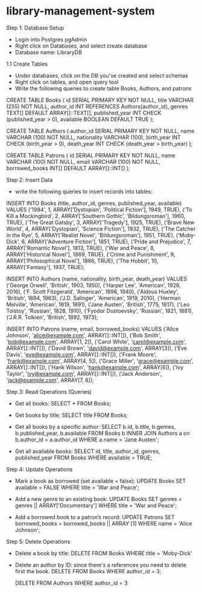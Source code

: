 # library-management-system

Step 1: Database Setup
- Login into Postgres pgAdmin
- Right click on Databases, and select create database
- Database name: LibraryDB

1.1 Create Tables
- Under databases, click on the DB you've created and select schemas
- Right click on tables, and open query tool
- Write the following queries to create table Books, Authors, and patrons

CREATE TABLE Books (
id SERIAL PRIMARY KEY NOT NULL,
title VARCHAR (255) NOT NULL,
author_id INT REFERENCES Authors(author_id),
genres TEXT[] DEFAULT ARRAY[]::TEXT[],
published_year INT CHECK (published_year > 0),
available BOOLEAN DEFAULT TRUE
);

CREATE TABLE Authors (
author_id SERIAL PRIMARY KEY NOT NULL,
name VARCHAR (100) NOT NULL,
nationality VARCHAR (100),
birth_year INT CHECK (birth_year > 0),
death_year INT CHECK (death_year > birth_year)
);

CREATE TABLE Patrons (
id SERIAL PRIMARY KEY NOT NULL,
name VARCHAR (100) NOT NULL,
email VARCHAR (100) NOT NULL,
borrowed_books INT[] DEFAULT ARRAY[]::INT[]
);

Step 2: Insert Data
- write the following queries to insert records into tables:

INSERT INTO Books (title, author_id, genres, published_year, available) VALUES
    ('1984', 1, ARRAY['Dystopian', 'Political Fiction'], 1949, TRUE),
    ('To Kill a Mockingbird', 2, ARRAY['Southern Gothic', 'Bildungsroman'], 1960, TRUE),
    ('The Great Gatsby', 3, ARRAY['Tragedy'], 1925, TRUE),
    ('Brave New World', 4, ARRAY['Dystopian', 'Science Fiction'], 1932, TRUE),
    ('The Catcher in the Rye', 5, ARRAY['Realist Novel', 'Bildungsroman'], 1951, TRUE),
    ('Moby-Dick', 6, ARRAY['Adventure Fiction'], 1851, TRUE),
    ('Pride and Prejudice', 7, ARRAY['Romantic Novel'], 1813, TRUE),
    ('War and Peace', 8, ARRAY['Historical Novel'], 1869, TRUE),
    ('Crime and Punishment', 9, ARRAY['Philosophical Novel'], 1866, TRUE),
    ('The Hobbit', 10, ARRAY['Fantasy'], 1937, TRUE);


INSERT INTO Authors (name, nationality, birth_year, death_year) VALUES
    ('George Orwell', 'British', 1903, 1950),
    ('Harper Lee', 'American', 1926, 2016),
    ('F. Scott Fitzgerald', 'American', 1896, 1940),
    ('Aldous Huxley', 'British', 1894, 1963),
    ('J.D. Salinger', 'American', 1919, 2010),
    ('Herman Melville', 'American', 1819, 1891),
    ('Jane Austen', 'British', 1775, 1817),
    ('Leo Tolstoy', 'Russian', 1828, 1910),
    ('Fyodor Dostoevsky', 'Russian', 1821, 1881),
    ('J.R.R. Tolkien', 'British', 1892, 1973);

INSERT INTO Patrons (name, email, borrowed_books) VALUES
    ('Alice Johnson', 'alice@example.com', ARRAY[]::INT[]),
    ('Bob Smith', 'bob@example.com', ARRAY[1, 2]),
    ('Carol White', 'carol@example.com', ARRAY[]::INT[]),
    ('David Brown', 'david@example.com', ARRAY[3]),
    ('Eve Davis', 'eve@example.com', ARRAY[]::INT[]),
    ('Frank Moore', 'frank@example.com', ARRAY[4, 5]),
    ('Grace Miller', 'grace@example.com', ARRAY[]::INT[]),
    ('Hank Wilson', 'hank@example.com', ARRAY[6]),
    ('Ivy Taylor', 'ivy@example.com', ARRAY[]::INT[]),
    ('Jack Anderson', 'jack@example.com', ARRAY[7, 8]);

Step 3: Read Operations (Queries)
- Get all books:
  SELECT * FROM Books;

- Get books by title:
  SELECT title FROM Books;

- Get all books by a specific author:
  SELECT 
	b.id,
    b.title,
    b.genres,
    b.published_year,
    b.available
FROM Books b
INNER JOIN Authors a on b.author_id = a.author_id
WHERE a.name = 'Jane Austen';

- Get all available books:
  SELECT 
    id,
    title,
    author_id,
    genres,
    published_year
FROM 
    Books
WHERE 
    available = TRUE;

Step 4: Update Operations
- Mark a book as borrowed (set available = false):
  UPDATE Books
  SET available = FALSE
  WHERE title = 'War and Peace';

- Add a new genre to an existing book:
  UPDATE Books
  SET genres = genres || ARRAY['Documentary']
  WHERE title = 'War and Peace';

- Add a borrowed book to a patron’s record:
  UPDATE Patrons
  SET borrowed_books = borrowed_books || ARRAY [1]
  WHERE name = 'Alice Johnson';

Step 5: Delete Operations
- Delete a book by title:
  DELETE FROM Books
  WHERE title = 'Moby-Dick'

- Delete an author by ID: since there's a references you need to delete first the book.
  DELETE FROM Books
  WHERE author_id = 3;

  DELETE FROM Authors
  WHERE author_id = 3




